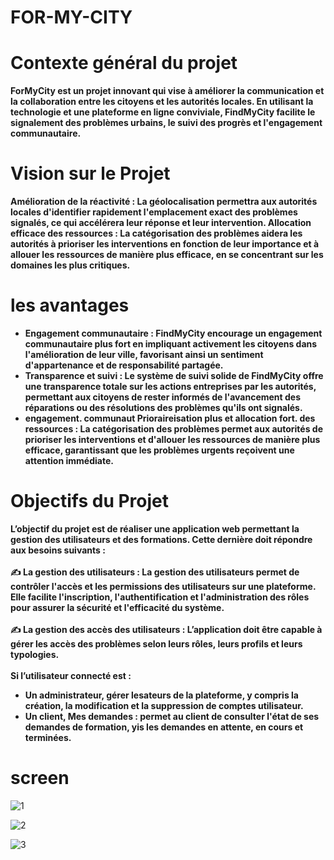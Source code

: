 # FOR-MY-CITY
<b>
<h1>Contexte général du projet</h1>

ForMyCity est un projet innovant qui vise à améliorer la communication et la collaboration entre les 
citoyens et les autorités locales. En utilisant la technologie et une plateforme en ligne conviviale, 
FindMyCity facilite le signalement des problèmes urbains, le suivi des progrès et l'engagement 
communautaire.


<h1>Vision sur le Projet</h1>

Amélioration de la réactivité : La géolocalisation permettra aux autorités locales d'identifier rapidement 
l'emplacement exact des problèmes signalés, ce qui accélérera leur réponse et leur intervention.
Allocation efficace des ressources : La catégorisation des problèmes aidera les autorités à prioriser les 
interventions en fonction de leur importance et à allouer les ressources de manière plus efficace, en se 
concentrant sur les domaines les plus critiques.


<h1> les avantages </h1>

<ul>
  <li>
    Engagement communautaire : FindMyCity encourage un engagement communautaire 
    plus fort en impliquant activement les citoyens dans l'amélioration de leur ville, 
    favorisant ainsi un sentiment d'appartenance et de responsabilité partagée.
  </li>
  <li> 
    Transparence et suivi : Le système de suivi solide de FindMyCity offre une transparence totale 
    sur les actions entreprises par les autorités, permettant aux citoyens de rester informés de 
    l'avancement des réparations ou des résolutions des problèmes qu'ils ont signalés.
  </li>
  <li>
    engagement. communaut Prioraireisation plus et allocation fort. des ressources : La 
    catégorisation des problèmes permet aux autorités de prioriser les interventions et d'allouer 
    les ressources de manière plus efficace, garantissant que les problèmes urgents reçoivent une 
    attention immédiate.
  </li>
</ul>
  

<h1>Objectifs du Projet</h1>
L’objectif du projet est de réaliser une application web permettant la 
gestion des utilisateurs et des formations. Cette dernière doit répondre aux 
besoins suivants :<br/><br/>
✍ La gestion des utilisateurs : La gestion des utilisateurs permet de 
contrôler l'accès et les permissions des utilisateurs sur une plateforme. 
Elle facilite l'inscription, l'authentification et l'administration des rôles 
pour assurer la sécurité et l'efficacité du système.<br/><br/>
✍ La gestion des accès des utilisateurs : L’application doit être capable à gérer les accès des problèmes selon leurs rôles, leurs profils et 
leurs typologies.<br/><br/>
Si l’utilisateur connecté est :<br/>
<ul>
  <li>Un administrateur, gérer lesateurs de la plateforme, y compris la création, 
    la modification et la suppression de comptes utilisateur.</li>
  <li>Un client, Mes demandes : permet au client de consulter l'état de ses demandes de 
    formation, yis les demandes en attente, en cours et terminées.</li>
</ul>
</b>


# screen

![1](https://github.com/Zakaria-Kharroub/FOR-MY-CITY/assets/116466392/da7f3ee8-47af-4881-973d-3ea628876d01)

![2](https://github.com/Zakaria-Kharroub/FOR-MY-CITY/assets/116466392/5cf55f9b-ab23-4711-993b-0e38e38191e7)



![3](https://github.com/Zakaria-Kharroub/FOR-MY-CITY/assets/116466392/f51f3427-f0cc-43a5-a973-60bcc0b60cd9)

